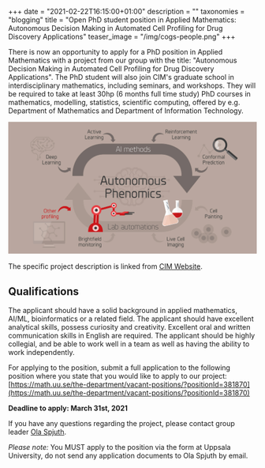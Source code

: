 +++
date = "2021-02-22T16:15:00+01:00"
description = ""
taxonomies = "blogging"
title = "Open PhD student position in Applied Mathematics: Autonomous Decision Making in Automated Cell Profiling for Drug Discovery Applications"
teaser_image = "/img/cogs-people.png"
+++

There is now an opportunity to apply for a PhD position in Applied Mathematics with a project from our group with the title: "Autonomous Decision Making in Automated Cell Profiling for Drug Discovery Applications". The PhD student will also join CIM's graduate school in interdisciplinary mathematics, including seminars, and workshops. They will be required to take at least 30hp (6 months full time study)  PhD courses in mathematics, modelling, statistics, scientific computing, offered by e.g. Department of Mathematics and Department of Information Technology.


<p align="center">
<img src="/img/projects/Autonomous_Phenomics_ban.jpg" width="600">
</p>

The specific project description is linked from [CIM Website](https://www.math.uu.se/research/cim/research-at-cim/phd-projects/).


## Qualifications
The applicant should have a solid background in applied mathematics, AI/ML, bioinformatics or a related field. The applicant should have excellent analytical skills, possess curiosity and creativity. Excellent oral and written communication skills in English are required. The applicant should be highly collegial, and be able to work well in a team as well as having the ability to work independently.

For applying to the position, submit a full application to the following position where you state that you would like to apply to our project: [https://math.uu.se/the-department/vacant-positions/?positionId=381870](https://math.uu.se/the-department/vacant-positions/?positionId=381870)



**Deadline to apply: March 31st, 2021**

If you have any questions regarding the project, please contact group leader [Ola Spjuth](https://pharmb.io/people/olas/).

*Please note:* You MUST apply to the position via the form at Uppsala University, do not send any application documents to Ola Spjuth by email.

